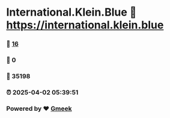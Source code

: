 # International.Klein.Blue :link: https://international.klein.blue 
### :page_facing_up: [16](https://international.klein.blue/tag.html) 
### :speech_balloon: 0 
### :hibiscus: 35198 
### :alarm_clock: 2025-04-02 05:39:51 
### Powered by :heart: [Gmeek](https://github.com/Meekdai/Gmeek)
